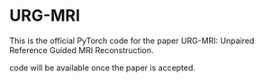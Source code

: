 # URG-MRI
This is the official PyTorch code for the paper URG-MRI: Unpaired Reference Guided MRI Reconstruction.

code will be available once the paper is accepted.
